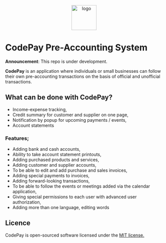 <div style="text-align: center;">
<img height="80" alt="logo" src="https://i.imgur.com/VannA3L.png">
</div>

# CodePay Pre-Accounting System

**Announcement**: This repo is under development.

**CodePay** is an application where individuals or small businesses can follow their own pre-accounting transactions on the basis of official and unofficial transactions.

## What can be done with CodePay?

* Income-expense tracking,
* Credit summary for customer and supplier on one page,
* Notification by popup for upcoming payments / events,
* Account statements


### Features;
* Adding bank and cash accounts,
* Ability to take account statement printouts,
* Adding purchased products and services,
* Adding customer and supplier accounts,
* To be able to edit and add purchase and sales invoices,
* Adding special payments to invoices,
* Adding forward-looking transactions,
* To be able to follow the events or meetings added via the calendar application,
* Giving special permissions to each user with advanced user authorization,
* Adding more than one language, editing words

## Licence
CodePay is open-sourced software licensed under the [MIT license.](https://github.com/afsakar/codepay/blob/main/LICENSE)
